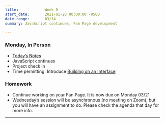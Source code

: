 ```yaml
---
title:            Week 9
start_date:       2021-01-20 00:00:00 -0500
date_range:       03/14
summary: JavaScript continues, Fan Page development

---
```


### Monday, In Person

- [Today&rsquo;s Notes](https://paper.dropbox.com/doc/Penn-Week-9a-JavaScript-Continues--BdokOydGNZvaTSka3wrrEU6cAQ-5dS8a4GrMXVaUkWX46eCM)
- JavaScript continues
- Project check in
- Time permitting: Introduce [Building on an Interface](../projects/building-interface)

### Homework
- Continue working on your Fan Page. It is now due on Monday 03/21
- Wednesday&rsquo;s session will be asynchronous (no meeting on Zoom), but you will have an assignment to do. Please check the agenda that day for more info.

---
